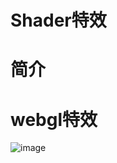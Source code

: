 # Shader特效 

# 简介 
# webgl特效
![image](https://github.com/user-attachments/assets/ad25bf3f-800a-4db4-9721-2c8ccef7ac10)


